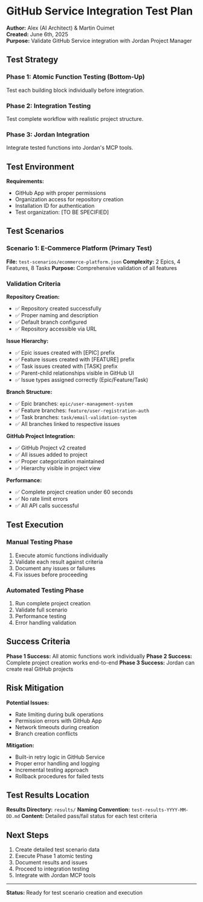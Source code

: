 # GitHub Service Integration Test Plan

**Author:** Alex (AI Architect) & Martin Ouimet  
**Created:** June 6th, 2025  
**Purpose:** Validate GitHub Service integration with Jordan Project Manager

## Test Strategy

### Phase 1: Atomic Function Testing (Bottom-Up)
Test each building block individually before integration.

### Phase 2: Integration Testing  
Test complete workflow with realistic project structure.

### Phase 3: Jordan Integration
Integrate tested functions into Jordan's MCP tools.

## Test Environment

**Requirements:**
- GitHub App with proper permissions
- Organization access for repository creation
- Installation ID for authentication
- Test organization: [TO BE SPECIFIED]

## Test Scenarios

### Scenario 1: E-Commerce Platform (Primary Test)
**File:** `test-scenarios/ecommerce-platform.json`
**Complexity:** 2 Epics, 4 Features, 8 Tasks
**Purpose:** Comprehensive validation of all features

### Validation Criteria

**Repository Creation:**
- ✅ Repository created successfully
- ✅ Proper naming and description
- ✅ Default branch configured
- ✅ Repository accessible via URL

**Issue Hierarchy:**
- ✅ Epic issues created with [EPIC] prefix
- ✅ Feature issues created with [FEATURE] prefix  
- ✅ Task issues created with [TASK] prefix
- ✅ Parent-child relationships visible in GitHub UI
- ✅ Issue types assigned correctly (Epic/Feature/Task)

**Branch Structure:**
- ✅ Epic branches: `epic/user-management-system`
- ✅ Feature branches: `feature/user-registration-auth`
- ✅ Task branches: `task/email-validation-system`
- ✅ All branches linked to respective issues

**GitHub Project Integration:**
- ✅ GitHub Project v2 created
- ✅ All issues added to project
- ✅ Proper categorization maintained
- ✅ Hierarchy visible in project view

**Performance:**
- ✅ Complete project creation under 60 seconds
- ✅ No rate limit errors
- ✅ All API calls successful

## Test Execution

### Manual Testing Phase
1. Execute atomic functions individually
2. Validate each result against criteria
3. Document any issues or failures
4. Fix issues before proceeding

### Automated Testing Phase  
1. Run complete project creation
2. Validate full scenario
3. Performance testing
4. Error handling validation

## Success Criteria

**Phase 1 Success:** All atomic functions work individually
**Phase 2 Success:** Complete project creation works end-to-end
**Phase 3 Success:** Jordan can create real GitHub projects

## Risk Mitigation

**Potential Issues:**
- Rate limiting during bulk operations
- Permission errors with GitHub App
- Network timeouts during creation
- Branch creation conflicts

**Mitigation:**
- Built-in retry logic in GitHub Service
- Proper error handling and logging
- Incremental testing approach
- Rollback procedures for failed tests

## Test Results Location

**Results Directory:** `results/`
**Naming Convention:** `test-results-YYYY-MM-DD.md`
**Content:** Detailed pass/fail status for each test criteria

## Next Steps

1. Create detailed test scenario data
2. Execute Phase 1 atomic testing
3. Document results and issues
4. Proceed to integration testing
5. Integrate with Jordan MCP tools

---

**Status:** Ready for test scenario creation and execution
